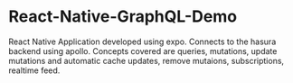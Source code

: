 # React-Native-GraphQL-Demo
React Native Application developed using expo. Connects to the hasura backend using apollo. Concepts covered are queries, mutations, update mutations and automatic cache updates, remove mutaions, subscriptions, realtime feed.
